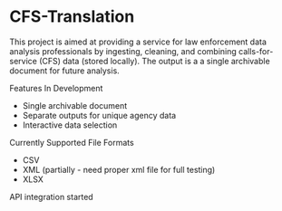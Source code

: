 # CFS-Translation
This project is aimed at providing a service for law enforcement data analysis professionals by ingesting, cleaning, and combining calls-for-service (CFS) data (stored locally). The output is a a single archivable document for future analysis.

Features In Development
- Single archivable document
- Separate outputs for unique agency data
- Interactive data selection

Currently Supported File Formats
  - CSV
  - XML (partially - need proper xml file for full testing)
  - XLSX

API integration started
